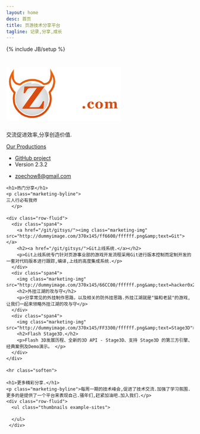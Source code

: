 ```yaml
---
layout: home
desc: 首页
title: 页游技术分享平台
tagline: 记录,分享,成长
---
```

{% include JB/setup %}
<div class="jumbotron masthead">
  <div class="container">
    <h1><a href="/"><img src="/assets/img/logo.png" title="zoeorg.com"/></a></h1>
    <p>交流促进效率,分享创造价值.</p>
    <p>
      <a href="https://github.com/zoorz/" class="btn btn-success btn-large" onclick="_gaq.push(['_trackEvent', 'Jumbotron actions', 'Download', 'Download 2.3.2']);">Our Productions</a>
    </p>
    <ul class="masthead-links">
      <li>
        <a href="https://github.com/zoorz/zoorz.github.io" onclick="_gaq.push(['_trackEvent', 'Jumbotron actions', 'Jumbotron links', 'GitHub project']);">GitHub project</a>
      </li>
      <li>
        Version 2.3.2
      </li>
    </ul>
  </div>
</div>

<div class="bs-docs-social">
  <div class="container">
    <ul class="bs-docs-social-buttons">
      <li class="follow-btn">
        <a href="mailto:zoechow8@gmail.com" class="icon-envelope">zoechow8@gmail.com</a>
      </li>
    </ul>
  </div>
</div>

<div class="container">
  <div class="marketing">

    <h1>热门分享</h1>
    <p class="marketing-byline">
    三人行必有我师
      </p>

    <div class="row-fluid">
      <div class="span4">
        <a href="/git/gitsys/"><img class="marketing-img" src="http://dummyimage.com/370x145/ff6600/ffffff.png&amp;text=Git"></a>
        <h2><a href="/git/gitsys/">Git上线系统.</a></h2>
        <p>Git上线系统专门针对页游事业部的游戏开发流程采用Git进行版本控制而定制开发的一套对代码版本进行跟踪,编译,上线的高度集成系统.</p>
      </div>
      <div class="span4">
        <img class="marketing-img" src="http://dummyimage.com/370x145/66CC00/ffffff.png&amp;text=hacker0x26defence">
        <h2>外挂江湖的攻与守</h2>
        <p>分享常见的外挂制作思路，以及相关的防外挂思路.外挂江湖就是"猫和老鼠"的游戏,让我们一起来领略外挂江湖的攻与守</p>
      </div>
      <div class="span4">
        <img class="marketing-img" src="http://dummyimage.com/370x145/FF3300/ffffff.png&amp;text=Stage3D">
        <h2>Flash Stage3D.</h2>
        <p>Flash 3D发展历程、全新的3D API - Stage3D、支持 Stage3D 的第三方引擎、经典案例及Demo演示。 </p>
      </div>
    </div>

    <hr class="soften">

    <h1>更多精彩分享.</h1>
    <p class="marketing-byline">每周一期的技术峰会,促进了技术交流.加强了学习氛围.更多的是提供了一个平台来表现自己.骚年们,赶紧加油吧.加入我们.</p>
    <div class="row-fluid">
      <ul class="thumbnails example-sites">
        
      </ul>
     </div>
  </div>
</div>


